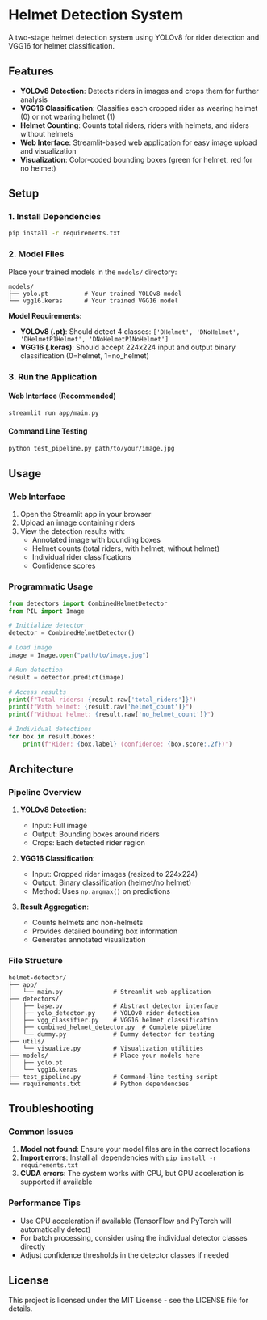 # Helmet Detection System

A two-stage helmet detection system using YOLOv8 for rider detection and VGG16 for helmet classification.

## Features

- **YOLOv8 Detection**: Detects riders in images and crops them for further analysis
- **VGG16 Classification**: Classifies each cropped rider as wearing helmet (0) or not wearing helmet (1)
- **Helmet Counting**: Counts total riders, riders with helmets, and riders without helmets
- **Web Interface**: Streamlit-based web application for easy image upload and visualization
- **Visualization**: Color-coded bounding boxes (green for helmet, red for no helmet)

## Setup

### 1. Install Dependencies

```bash
pip install -r requirements.txt
```

### 2. Model Files

Place your trained models in the `models/` directory:

```
models/
├── yolo.pt          # Your trained YOLOv8 model
└── vgg16.keras      # Your trained VGG16 model
```

**Model Requirements:**
- **YOLOv8 (.pt)**: Should detect 4 classes: `['DHelmet', 'DNoHelmet', 'DHelmetP1Helmet', 'DNoHelmetP1NoHelmet']`
- **VGG16 (.keras)**: Should accept 224x224 input and output binary classification (0=helmet, 1=no_helmet)

### 3. Run the Application

#### Web Interface (Recommended)
```bash
streamlit run app/main.py
```

#### Command Line Testing
```bash
python test_pipeline.py path/to/your/image.jpg
```

## Usage

### Web Interface

1. Open the Streamlit app in your browser
2. Upload an image containing riders
3. View the detection results with:
   - Annotated image with bounding boxes
   - Helmet counts (total riders, with helmet, without helmet)
   - Individual rider classifications
   - Confidence scores

### Programmatic Usage

```python
from detectors import CombinedHelmetDetector
from PIL import Image

# Initialize detector
detector = CombinedHelmetDetector()

# Load image
image = Image.open("path/to/image.jpg")

# Run detection
result = detector.predict(image)

# Access results
print(f"Total riders: {result.raw['total_riders']}")
print(f"With helmet: {result.raw['helmet_count']}")
print(f"Without helmet: {result.raw['no_helmet_count']}")

# Individual detections
for box in result.boxes:
    print(f"Rider: {box.label} (confidence: {box.score:.2f})")
```

## Architecture

### Pipeline Overview

1. **YOLOv8 Detection**: 
   - Input: Full image
   - Output: Bounding boxes around riders
   - Crops: Each detected rider region

2. **VGG16 Classification**:
   - Input: Cropped rider images (resized to 224x224)
   - Output: Binary classification (helmet/no helmet)
   - Method: Uses `np.argmax()` on predictions

3. **Result Aggregation**:
   - Counts helmets and non-helmets
   - Provides detailed bounding box information
   - Generates annotated visualization

### File Structure

```
helmet-detector/
├── app/
│   └── main.py              # Streamlit web application
├── detectors/
│   ├── base.py              # Abstract detector interface
│   ├── yolo_detector.py     # YOLOv8 rider detection
│   ├── vgg_classifier.py    # VGG16 helmet classification
│   ├── combined_helmet_detector.py  # Complete pipeline
│   └── dummy.py             # Dummy detector for testing
├── utils/
│   └── visualize.py         # Visualization utilities
├── models/                  # Place your models here
│   ├── yolo.pt
│   └── vgg16.keras
├── test_pipeline.py         # Command-line testing script
└── requirements.txt         # Python dependencies
```

## Troubleshooting

### Common Issues

1. **Model not found**: Ensure your model files are in the correct locations
2. **Import errors**: Install all dependencies with `pip install -r requirements.txt`
3. **CUDA errors**: The system works with CPU, but GPU acceleration is supported if available

### Performance Tips

- Use GPU acceleration if available (TensorFlow and PyTorch will automatically detect)
- For batch processing, consider using the individual detector classes directly
- Adjust confidence thresholds in the detector classes if needed

## License

This project is licensed under the MIT License - see the LICENSE file for details.
